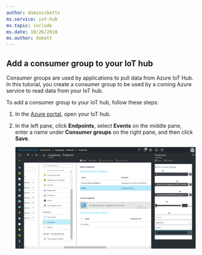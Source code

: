 ```yaml
---
author: dominicbetts
ms.service: iot-hub
ms.topic: include
ms.date: 10/26/2018
ms.author: dobett
---
```

## Add a consumer group to your IoT hub

Consumer groups are used by applications to pull data from Azure IoT Hub. In this tutorial, you create a consumer group to be used by a coming Azure service to read data from your IoT hub.

To add a consumer group to your IoT hub, follow these steps:

1. In the [Azure portal](https://portal.azure.com/), open your IoT hub.

2. In the left pane, click **Endpoints**, select **Events** on the middle pane, enter a name under **Consumer groups** on the right pane, and then click **Save**.

   ![Create a consumer group in your IoT hub](./media/iot-hub-get-started-create-consumer-group/iot-hub-create-consumer-group-azure.png)


   